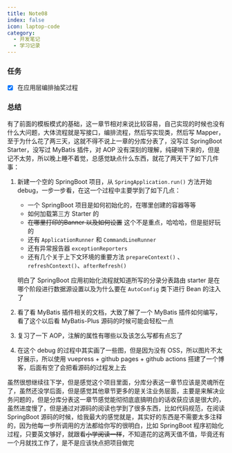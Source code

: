 ```yaml
---
title: Note08
index: false
icon: laptop-code
category:
  - 开发笔记
  - 学习记录
---
```


### 任务

- [x] 在应用层编排抽奖过程

### 总结

有了前面的模板模式的基础，这一章节相对来说比较容易，自己实现的时候也没有什么大问题，大体流程就是写接口，编排流程，然后写实现类，然后写 Mapper，至于为什么花了两三天，这就不得不说上一章的分库分表了，没写过 SpringBoot Starter，没写过 MyBatis 插件，对 AOP 没有深刻的理解，纯硬啃下来的，但是记不太劳，所以晚上睡不着觉，总感觉缺点什么东西，就花了两天干了如下几件事：

1. 新建一个空的 SpringBoot 项目，从 `SpringApplication.run()` 方法开始 debug，一步一步看，在这一个过程中主要学到了如下几点：

   - 一个 SpringBoot 项目是如何初始化的，在哪里创建的容器等等
   - 如何加载第三方 Starter 的
   - ~~在哪里打印的Banner 以及如何设置~~ 这个不是重点，哈哈哈，但是挺好玩的
   - 还有 `ApplicationRunner` 和 `CommandLineRunner`
   - 还有异常报告器 `exceptionReporters`
   - 还有几个关于上下文环境的重要方法 `prepareContext()` 、`refreshContext()`、`afterRefresh()`

   明白了 SpringBoot 应用初始化流程就知道所写的分录分表路由 starter 是在哪个阶段进行数据源设置以及为什么要在 `AutoConfig` 类下进行 Bean 的注入了

2. 看了看 MyBatis 插件相关的文档，大致了解了一个 MyBatis 插件如何编写，看了这个以后看 MyBatis-Plus 源码的时候可能会轻松一点

3. 复习了一下 AOP，注解的属性有哪些以及该怎么写都有点忘了

4. 在这个 debug 的过程中其实画了一些图，但是因为没有 OSS，所以图片不太好展示，所以使用 vuepress + github pages + github actions 搭建了一个博客，后面有空了会把看源码的过程发上去

虽然很想继续往下学，但是感觉这个项目里面，分库分表这一章节应该是灵魂所在了，虽然还没学后面，但是感觉其他章节更多的是关注业务层面，主要是来解决业务问题的，但是分库分表这一章节感觉能彻彻底底搞明白的话收获应该是很大的，虽然进度慢了，但是通过对源码的阅读也学到了很多东西，比如代码规范，在阅读 SpringBoot 源码的时候，给我最大的感觉就是，其实好的东西是不需要太多注释的，因为他每一步所调用的方法都给你写的很明白，比如 SpringBoot 程序初始化过程，只要英文够好，就跟看~~小学阅读一样~~，不知道花的这两天值不值，毕竟还有一个月就找工作了，是不是应该快点把项目做完

<script>
var _hmt = _hmt || [];
(function() {
  var hm = document.createElement("script");
  hm.src = "https://hm.baidu.com/hm.js?dde81d59b7c7aafd3069d07bdb17e1a1";
  var s = document.getElementsByTagName("script")[0]; 
  s.parentNode.insertBefore(hm, s);
})();
</script>